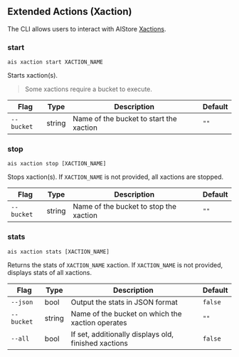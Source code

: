 ## Extended Actions (Xaction)

The CLI allows users to interact with AIStore [Xactions](../../docs/xaction.md).

### start

`ais xaction start XACTION_NAME`

Starts xaction(s).

> Some xactions require a bucket to execute.

| Flag | Type | Description | Default |
| --- | --- | --- | --- |
| `--bucket` | string | Name of the bucket to start the xaction | `""` |

### stop

`ais xaction stop [XACTION_NAME]`

Stops xaction(s). If `XACTION_NAME` is not provided, all xactions are stopped.

| Flag | Type | Description | Default |
| --- | --- | --- | --- |
| `--bucket` | string | Name of the bucket to stop the xaction | `""` |

### stats

`ais xaction stats [XACTION_NAME]`

Returns the stats of `XACTION_NAME` xaction. If `XACTION_NAME` is not provided, displays stats of all xactions.


| Flag | Type | Description | Default |
| --- | --- | --- | --- |
| `--json` | bool | Output the stats in JSON format | `false` |
| `--bucket` | string | Name of the bucket on which the xaction operates | `""` |
| `--all` | bool | If set, additionally displays old, finished xactions | `false` |
